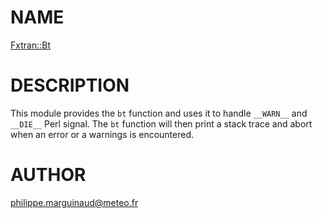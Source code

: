 # NAME

[Fxtran::Bt](../lib/Fxtran/Bt.pm)

# DESCRIPTION

This module provides the `bt` function and uses it to handle `__WARN__` and
`__DIE__` Perl signal. The `bt` function will then print a stack trace 
and abort when an error or a warnings is encountered.

# AUTHOR

philippe.marguinaud@meteo.fr
